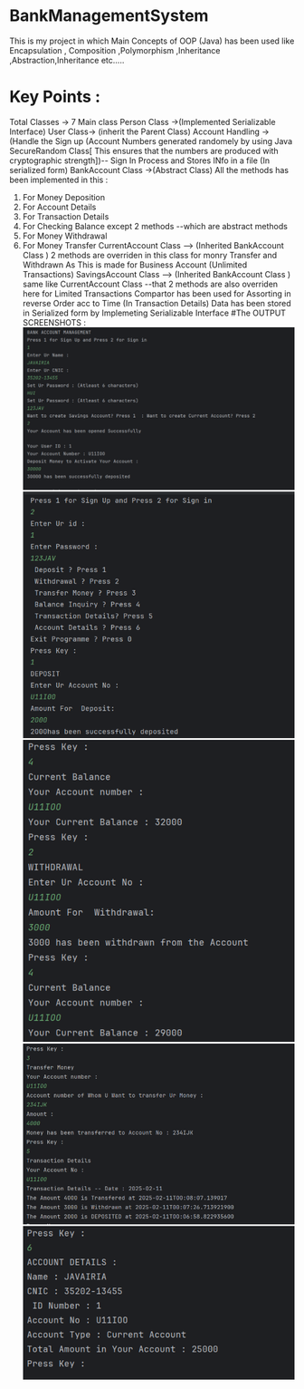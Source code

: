 # BankManagementSystem
This is my project in which Main Concepts of OOP (Java) has been used like 
Encapsulation , Composition ,Polymorphism ,Inheritance ,Abstraction,Inheritance etc.....
# Key Points : 
Total Classes -> 7
Main class
Person Class ->(Implemented Serializable Interface)
User Class-> (inherit the Parent Class)
Account Handling ->(Handle the Sign up (Account Numbers generated randomely by using Java SecureRandom Class[ This ensures that the numbers are produced with cryptographic strength])-- Sign In Process  and Stores INfo in a file (In serialized form) 
BankAccount Class ->(Abstract Class) All the methods has been implemented in this : 
1) For Money Deposition 
2) For Account Details 
3) For Transaction Details
4) For Checking Balance
except 2 methods --which are abstract methods
5) For Money Withdrawal
6) For Money Transfer
CurrentAccount Class --> (Inherited BankAccount Class ) 2 methods are overriden in this class for monry Transfer and Withdrawn As This is made for Business Account (Unlimited Transactions)
SavingsAccount Class --> (Inherited BankAccount Class ) same like CurrentAccount Class --that 2 methods are also overriden here for Limited Transactions
Compartor has been used for Assorting in reverse Order acc to Time (In Transaction Details)
Data has been stored in Serialized form by Implemeting Serializable Interface
#The OUTPUT SCREENSHOTS : 
      ![Sign UP : ](Output_Images/1st.png)
![After Sign In Acc to the ID and Ur password--Money DEposit then Checking Balance](Output_Images/2nd.png)
   ![Withdrwal->Money then Chacking the Balance](Output_Images/3rd.png)
   ![Transation Details Acc to Time](Output_Images/4th.png)
   ![Accunt Details](Output_Images/5th.png)

